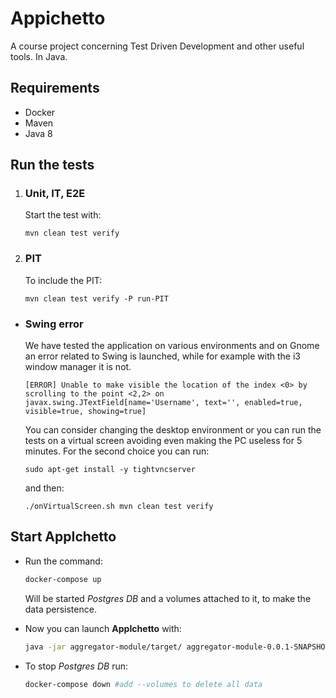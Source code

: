 # Appichetto
A course project concerning Test Driven Development and other useful tools. In Java. 

## Requirements

* Docker
* Maven
* Java 8

## Run the tests


1. ### Unit, IT, E2E
    Start the test with:
    ```
    mvn clean test verify
    ```
2. ### PIT
    To include the PIT:
    ```
    mvn clean test verify -P run-PIT
    ```
* ### Swing error

    We have tested the application on various environments and on Gnome an error related to Swing is launched, while for example with the i3 window manager it is not.

    ```
    [ERROR] Unable to make visible the location of the index <0> by scrolling to the point <2,2> on javax.swing.JTextField[name='Username', text='', enabled=true, visible=true, showing=true]
    ```

    You can consider changing the desktop environment or you can run the tests on a virtual screen avoiding even making the PC useless for 5 minutes. For the second choice you can run: 
    ```
    sudo apt-get install -y tightvncserver
    ```

    and then:

    ```
    ./onVirtualScreen.sh mvn clean test verify
    ```


## Start AppIchetto

* Run the command:

    ```bash
    docker-compose up
    ```

    Will be started *Postgres DB* and a volumes attached to it, to make the data persistence.

* Now you can launch **AppIchetto** with:
    ```bash
    java -jar aggregator-module/target/ aggregator-module-0.0.1-SNAPSHOT-jar-with-dependencies.jar
    ```
* To stop *Postgres DB* run:
    ```bash
    docker-compose down #add --volumes to delete all data
    ```